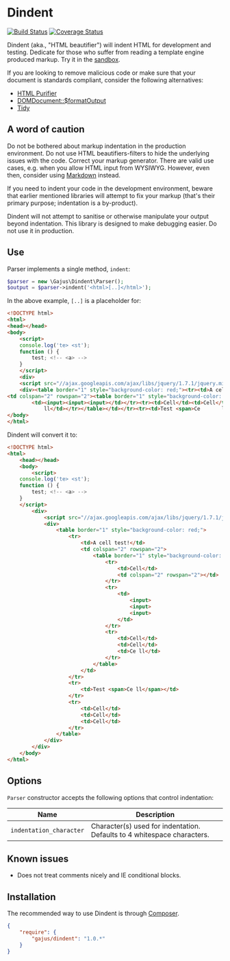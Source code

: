 # Dindent

[![Build Status](https://travis-ci.org/gajus/dindent.png?branch=master)](https://travis-ci.org/gajus/dindent)
[![Coverage Status](https://coveralls.io/repos/gajus/dindent/badge.png?branch=master)](https://coveralls.io/r/gajus/dindent?branch=master)

Dindent (aka., "HTML beautifier") will indent HTML for development and testing. Dedicate for those who suffer from reading a template engine produced markup. Try it in the [sandbox](http://gajus.com/dindent/sandbox/).

If you are looking to remove malicious code or make sure that your document is standards compliant, consider the following alternatives:

* [HTML Purifier](https://github.com/Exercise/HTMLPurifierBundle)
* [DOMDocument::$formatOutput](http://www.php.net/manual/en/class.domdocument.php)
* [Tidy](http://www.php.net/manual/en/book.tidy.php)

## A word of caution

Do not be bothered about markup indentation in the production environment. Do not use HTML beautifiers-filters to hide the underlying issues with the code. Correct your markup generator. There are valid use cases, e.g. when you allow HTML input from WYSIWYG. However, even then, consider using [Markdown](http://en.wikipedia.org/wiki/Markdown) instead.

If you need to indent your code in the development environment, beware that earlier mentioned libraries will attempt to fix your markup (that's their primary purpose; indentation is a by-product).

Dindent will not attempt to sanitise or otherwise manipulate your output beyond indentation. This library is designed to make debugging easier. Do not use it in production.

## Use

Parser implements a single method, `indent`:

```php
$parser = new \Gajus\Dindent\Parser();
$output = $parser->indent('<html>[..]</html>');
```

In the above example, `[..]` is a placeholder for:

```html
<!DOCTYPE html>
<html>
<head></head>
<body>
    <script>
    console.log('te> <st');
    function () {
        test; <!-- <a> -->
    }
    </script>
    <div>
    <script src="//ajax.googleapis.com/ajax/libs/jquery/1.7.1/jquery.min.js"></script>
    <div><table border="1" style="background-color: red;"><tr><td>A cell    test!</td>
<td colspan="2" rowspan="2"><table border="1" style="background-color: green;"><tr> <td>Cell</td><td colspan="2" rowspan="2"></td></tr><tr>
        <td><input><input><input></td></tr><tr><td>Cell</td><td>Cell</td><td>Ce
            ll</td></tr></table></td></tr><tr><td>Test <span>Ce       ll</span></td></tr><tr><td>Cell</td><td>Cell</td><td>Cell</td></tr></table></div></div>
</body>
</html>
```

Dindent will convert it to:

```HTML
<!DOCTYPE html>
<html>
    <head></head>
    <body>
        <script>
    console.log('te> <st');
    function () {
        test; <!-- <a> -->
    }
    </script>
        <div>
            <script src="//ajax.googleapis.com/ajax/libs/jquery/1.7.1/jquery.min.js"></script>
            <div>
                <table border="1" style="background-color: red;">
                    <tr>
                        <td>A cell test!</td>
                        <td colspan="2" rowspan="2">
                            <table border="1" style="background-color: green;">
                                <tr>
                                    <td>Cell</td>
                                    <td colspan="2" rowspan="2"></td>
                                </tr>
                                <tr>
                                    <td>
                                        <input>
                                        <input>
                                        <input>
                                    </td>
                                </tr>
                                <tr>
                                    <td>Cell</td>
                                    <td>Cell</td>
                                    <td>Ce ll</td>
                                </tr>
                            </table>
                        </td>
                    </tr>
                    <tr>
                        <td>Test <span>Ce ll</span></td>
                    </tr>
                    <tr>
                        <td>Cell</td>
                        <td>Cell</td>
                        <td>Cell</td>
                    </tr>
                </table>
            </div>
        </div>
    </body>
</html>
```

## Options

`Parser` constructor accepts the following options that control indentation:

|Name|Description|
|---|---|
|`indentation_character`|Character(s) used for indentation. Defaults to 4 whitespace characters.|

## Known issues

* Does not treat comments nicely and IE conditional blocks.

## Installation

The recommended way to use Dindent is through [Composer](https://getcomposer.org/).

```json
{
    "require": {
        "gajus/dindent": "1.0.*"
    }
}
```
